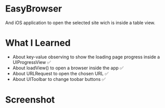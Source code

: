# EasyBrowser

And iOS application to open the selected site wich is inside a table view.

# What I Learned

* About key-value observing to show the loading page progress inside a UIProgressView ✅
* About loadView() to open a browser inside the app ✅
* About URLRequest to open the chosen URL ✅
* About UIToolbar to change toobar buttons ✅

# Screenshot

